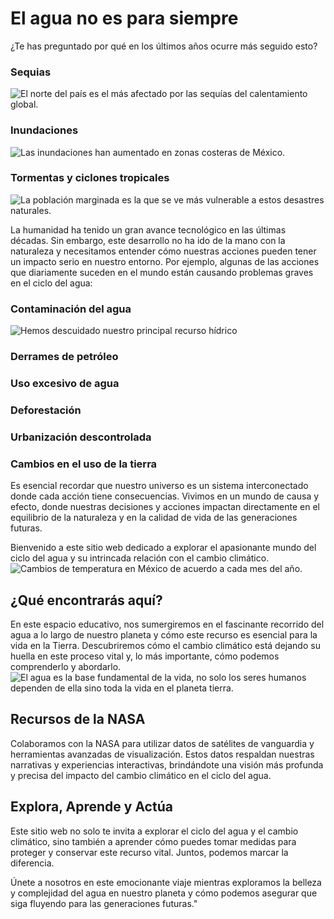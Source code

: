 # El agua no es para siempre
¿Te has preguntado por qué en los últimos años ocurre más seguido esto?

### Sequias

![El norte del país es el más afectado por las sequías del calentamiento global.](https://github.com/alexisoza99/nasaspaceapps/blob/main/sequia.jpg)

### Inundaciones

![Las inundaciones han aumentado en zonas costeras de México.](https://github.com/alexisoza99/nasaspaceapps/blob/main/inundaciones.jpg)

### Tormentas y ciclones tropicales

![La población marginada es la que se ve más vulnerable a estos desastres naturales.](https://github.com/alexisoza99/nasaspaceapps/blob/main/tormentas.jpg)

La humanidad ha tenido un gran avance tecnológico en las últimas décadas. Sin embargo, este desarrollo no ha ido de la mano con la naturaleza y necesitamos entender cómo nuestras acciones pueden tener un impacto serio en nuestro entorno. Por ejemplo, algunas de las acciones que diariamente suceden en el mundo están causando problemas graves en el ciclo del agua: 

### Contaminación del agua

![Hemos descuidado nuestro principal recurso hídrico](https://github.com/alexisoza99/nasaspaceapps/blob/main/contaminacion.jpg)

### Derrames de petróleo

### Uso excesivo de agua 

### Deforestación 

### Urbanización descontrolada

### Cambios en el uso de la tierra

Es esencial recordar que nuestro universo es un sistema interconectado donde cada acción tiene consecuencias. Vivimos en un mundo de causa y efecto, donde nuestras decisiones y acciones impactan directamente en el equilibrio de la naturaleza y en la calidad de vida de las generaciones futuras. 

Bienvenido a este sitio web dedicado a explorar el apasionante mundo del ciclo del agua y su intrincada relación con el cambio climático.
![Cambios de temperatura en México de acuerdo a cada mes del año.](https://github.com/alexisoza99/nasaspaceapps/blob/main/MAPA_FINAL_MX_TEMP.gif)

## ¿Qué encontrarás aquí?
En este espacio educativo, nos sumergiremos en el fascinante recorrido del agua a lo largo de nuestro planeta y cómo este recurso es esencial para la vida en la Tierra. Descubriremos cómo el cambio climático está dejando su huella en este proceso vital y, lo más importante, cómo podemos comprenderlo y abordarlo.
![El agua es la base fundamental de la vida, no solo los seres humanos dependen de ella sino toda la vida en el planeta tierra.](https://github.com/alexisoza99/nasaspaceapps/blob/main/Solar%20__energy%20saving__service%20provider.jpeg)
## Recursos de la NASA
Colaboramos con la NASA para utilizar datos de satélites de vanguardia y herramientas avanzadas de visualización. Estos datos respaldan nuestras narrativas y experiencias interactivas, brindándote una visión más profunda y precisa del impacto del cambio climático en el ciclo del agua.
## Explora, Aprende y Actúa
Este sitio web no solo te invita a explorar el ciclo del agua y el cambio climático, sino también a aprender cómo puedes tomar medidas para proteger y conservar este recurso vital. Juntos, podemos marcar la diferencia.

Únete a nosotros en este emocionante viaje mientras exploramos la belleza y complejidad del agua en nuestro planeta y cómo podemos asegurar que siga fluyendo para las generaciones futuras."
